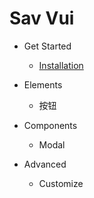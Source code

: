 # Sav Vui

* Get Started
  * [Installation](readme.md)

* Elements
  * 按钮

* Components
  * Modal

* Advanced
  * Customize